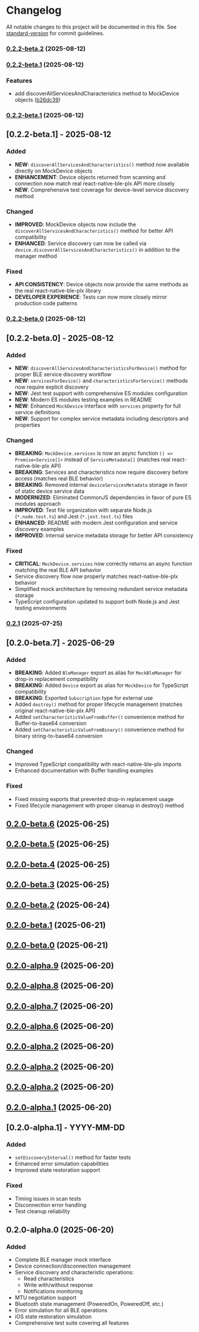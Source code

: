 # Changelog

All notable changes to this project will be documented in this file. See [standard-version](https://github.com/conventional-changelog/standard-version) for commit guidelines.

### [0.2.2-beta.2](https://github.com/dmanto/react-native-ble-plx-mock/compare/v0.2.2-beta.1...v0.2.2-beta.2) (2025-08-12)

### [0.2.2-beta.1](https://github.com/dmanto/react-native-ble-plx-mock/compare/v0.2.2-beta.0...v0.2.2-beta.1) (2025-08-12)


### Features

* add discoverAllServicesAndCharacteristics method to MockDevice objects ([b26dc39](https://github.com/dmanto/react-native-ble-plx-mock/commit/b26dc3968926c08fe7dc709c1fe2ebb91e8935cb))

### [0.2.2-beta.1](https://github.com/dmanto/react-native-ble-plx-mock/compare/v0.2.2-beta.0...v0.2.2-beta.1) (2025-08-12)

## [0.2.2-beta.1] - 2025-08-12

### Added
- **NEW**: `discoverAllServicesAndCharacteristics()` method now available directly on MockDevice objects
- **ENHANCEMENT**: Device objects returned from scanning and connection now match real react-native-ble-plx API more closely
- **NEW**: Comprehensive test coverage for device-level service discovery method

### Changed
- **IMPROVED**: MockDevice objects now include the `discoverAllServicesAndCharacteristics()` method for better API compatibility
- **ENHANCED**: Service discovery can now be called via `device.discoverAllServicesAndCharacteristics()` in addition to the manager method

### Fixed
- **API CONSISTENCY**: Device objects now provide the same methods as the real react-native-ble-plx library
- **DEVELOPER EXPERIENCE**: Tests can now more closely mirror production code patterns

### [0.2.2-beta.0](https://github.com/dmanto/react-native-ble-plx-mock/compare/v0.2.1...v0.2.2-beta.0) (2025-08-12)

## [0.2.2-beta.0] - 2025-08-12

### Added
- **NEW**: `discoverAllServicesAndCharacteristicsForDevice()` method for proper BLE service discovery workflow
- **NEW**: `servicesForDevice()` and `characteristicsForService()` methods now require explicit discovery
- **NEW**: Jest test support with comprehensive ES modules configuration
- **NEW**: Modern ES modules testing examples in README
- **NEW**: Enhanced `MockDevice` interface with `services` property for full service definitions
- **NEW**: Support for complex service metadata including descriptors and properties

### Changed
- **BREAKING**: `MockDevice.services` is now an async function `() => Promise<Service[]>` instead of `ServiceMetadata[]` (matches real react-native-ble-plx API)
- **BREAKING**: Services and characteristics now require discovery before access (matches real BLE behavior)
- **BREAKING**: Removed internal `deviceServicesMetadata` storage in favor of static device service data
- **MODERNIZED**: Eliminated CommonJS dependencies in favor of pure ES modules approach
- **IMPROVED**: Test file organization with separate Node.js (`*.node.test.ts`) and Jest (`*.jest.test.ts`) files
- **ENHANCED**: README with modern Jest configuration and service discovery examples
- **IMPROVED**: Internal service metadata storage for better API consistency

### Fixed
- **CRITICAL**: `MockDevice.services` now correctly returns an async function matching the real BLE API behavior
- Service discovery flow now properly matches react-native-ble-plx behavior
- Simplified mock architecture by removing redundant service metadata storage
- TypeScript configuration updated to support both Node.js and Jest testing environments

### [0.2.1](https://github.com/dmanto/react-native-ble-plx-mock/compare/v0.2.0...v0.2.1) (2025-07-25)

## [0.2.0-beta.7] - 2025-06-29

### Added
- **BREAKING**: Added `BleManager` export as alias for `MockBleManager` for drop-in replacement compatibility
- **BREAKING**: Added `Device` export as alias for `MockDevice` for TypeScript compatibility
- **BREAKING**: Exported `Subscription` type for external use
- Added `destroy()` method for proper lifecycle management (matches original react-native-ble-plx API)
- Added `setCharacteristicValueFromBuffer()` convenience method for Buffer-to-base64 conversion
- Added `setCharacteristicValueFromBinary()` convenience method for binary string-to-base64 conversion

### Changed
- Improved TypeScript compatibility with react-native-ble-plx imports
- Enhanced documentation with Buffer handling examples

### Fixed
- Fixed missing exports that prevented drop-in replacement usage
- Fixed lifecycle management with proper cleanup in destroy() method

## [0.2.0-beta.6](https://github.com/dmanto/react-native-ble-plx-mock/compare/v0.2.0-beta.5...v0.2.0-beta.6) (2025-06-25)

## [0.2.0-beta.5](https://github.com/dmanto/react-native-ble-plx-mock/compare/v0.2.0-beta.4...v0.2.0-beta.5) (2025-06-25)

## [0.2.0-beta.4](https://github.com/dmanto/react-native-ble-plx-mock/compare/v0.2.0-beta.3...v0.2.0-beta.4) (2025-06-25)

## [0.2.0-beta.3](https://github.com/dmanto/react-native-ble-plx-mock/compare/v0.2.0-beta.2...v0.2.0-beta.3) (2025-06-25)

## [0.2.0-beta.2](https://github.com/dmanto/react-native-ble-plx-mock/compare/v0.2.0-beta.1...v0.2.0-beta.2) (2025-06-24)

## [0.2.0-beta.1](https://github.com/dmanto/react-native-ble-plx-mock/compare/v0.2.0-beta.0...v0.2.0-beta.1) (2025-06-21)

## [0.2.0-beta.0](https://github.com/dmanto/react-native-ble-plx-mock/compare/v0.2.0-alpha.9...v0.2.0-beta.0) (2025-06-21)

## [0.2.0-alpha.9](https://github.com/dmanto/react-native-ble-plx-mock/compare/v0.2.0-alpha.8...v0.2.0-alpha.9) (2025-06-20)

## [0.2.0-alpha.8](https://github.com/dmanto/react-native-ble-plx-mock/compare/v0.2.0-alpha.7...v0.2.0-alpha.8) (2025-06-20)

## [0.2.0-alpha.7](https://github.com/dmanto/react-native-ble-plx-mock/compare/v0.2.0-alpha.6...v0.2.0-alpha.7) (2025-06-20)

## [0.2.0-alpha.6](https://github.com/dmanto/react-native-ble-plx-mock/compare/v0.2.0-alpha.5...v0.2.0-alpha.6) (2025-06-20)

## [0.2.0-alpha.2](https://github.com/dmanto/react-native-ble-plx-mock/compare/v0.2.0-alpha.3...v0.2.0-alpha.2) (2025-06-20)

## [0.2.0-alpha.2](https://github.com/dmanto/react-native-ble-plx-mock/compare/v0.2.0-alpha.1...v0.2.0-alpha.2) (2025-06-20)

## [0.2.0-alpha.2](https://github.com/dmanto/react-native-ble-plx-mock/compare/v0.2.0-alpha.1...v0.2.0-alpha.2) (2025-06-20)

## [0.2.0-alpha.1](https://github.com/dmanto/react-native-ble-plx-mock/compare/v0.2.0-alpha.0...v0.2.0-alpha.1) (2025-06-20)

## [0.2.0-alpha.1] - YYYY-MM-DD

### Added
- `setDiscoveryInterval()` method for faster tests
- Enhanced error simulation capabilities
- Improved state restoration support

### Fixed
- Timing issues in scan tests
- Disconnection error handling
- Test cleanup reliability

## 0.2.0-alpha.0 (2025-06-20)

### Added
- Complete BLE manager mock interface
- Device connection/disconnection management
- Service discovery and characteristic operations:
  - Read characteristics
  - Write with/without response
  - Notifications monitoring
- MTU negotiation support
- Bluetooth state management (PoweredOn, PoweredOff, etc.)
- Error simulation for all BLE operations
- iOS state restoration simulation
- Comprehensive test suite covering all features